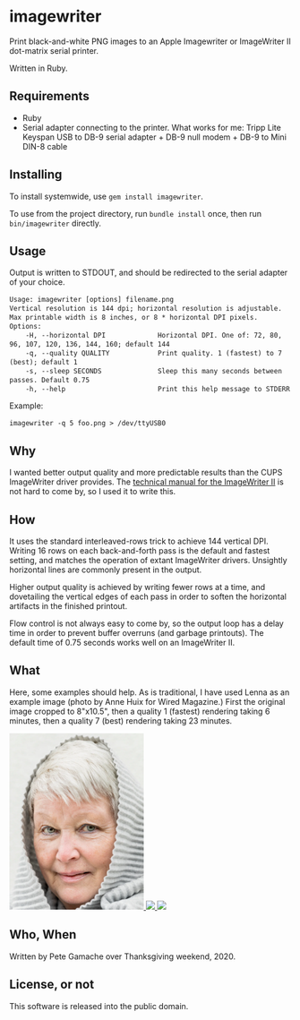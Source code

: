 # imagewriter

Print black-and-white PNG images to an Apple Imagewriter or ImageWriter II
dot-matrix serial printer.

Written in Ruby.

## Requirements

* Ruby
* Serial adapter connecting to the printer. What works for me:
  Tripp Lite Keyspan USB to DB-9 serial adapter + DB-9 null modem + DB-9
  to Mini DIN-8 cable

## Installing

To install systemwide, use `gem install imagewriter`.

To use from the project directory, run `bundle install` once, then
run `bin/imagewriter` directly.

## Usage

Output is written to STDOUT, and should be redirected to the serial
adapter of your choice.

```
Usage: imagewriter [options] filename.png
Vertical resolution is 144 dpi; horizontal resolution is adjustable.
Max printable width is 8 inches, or 8 * horizontal DPI pixels.
Options:
    -H, --horizontal DPI             Horizontal DPI. One of: 72, 80, 96, 107, 120, 136, 144, 160; default 144
    -q, --quality QUALITY            Print quality. 1 (fastest) to 7 (best); default 1
    -s, --sleep SECONDS              Sleep this many seconds between passes. Default 0.75
    -h, --help                       Print this help message to STDERR
```

Example:

```
imagewriter -q 5 foo.png > /dev/ttyUSB0
```

## Why

I wanted better output quality and more predictable results than the
CUPS ImageWriter driver provides. The [technical manual for the
ImageWriter II](https://www.apple.asimov.net/documentation/hardware/printers/Apple%20ImageWriter%20II%20Technical%20Reference%20Manual.pdf)
is not hard to come by, so I used it to write this.

## How

It uses the standard interleaved-rows trick to achieve 144 vertical DPI.
Writing 16 rows on each back-and-forth pass is the default and fastest
setting, and matches the operation of extant ImageWriter drivers.
Unsightly horizontal lines are commonly present in the output.

Higher output quality is achieved by writing fewer rows at a time,
and dovetailing the vertical edges of each pass in order to soften the
horizontal artifacts in the finished printout.

Flow control is not always easy to come by, so the output loop has a
delay time in order to prevent buffer overruns (and garbage printouts).
The default time of 0.75 seconds works well on an ImageWriter II.

## What

Here, some examples should help. As is traditional, I have used Lenna
as an example image (photo by Anne Huix for Wired Magazine.) First the
original image cropped to 8"x10.5", then a quality 1 (fastest) rendering
taking 6 minutes, then a quality 7 (best) rendering taking 23 minutes.

<a href=images/lenna-color-144.png>
<img src="images/lenna-color-144.png" width=240>
</a>

<a href=images/lenna-quality-1.png>
<img src="images/lenna-quality-1.png" width=240>
</a>

<a href=images/lenna-quality-7.png>
<img src="images/lenna-quality-7.png" width=240>
</a>

## Who, When

Written by Pete Gamache over Thanksgiving weekend, 2020.

## License, or not

This software is released into the public domain.

